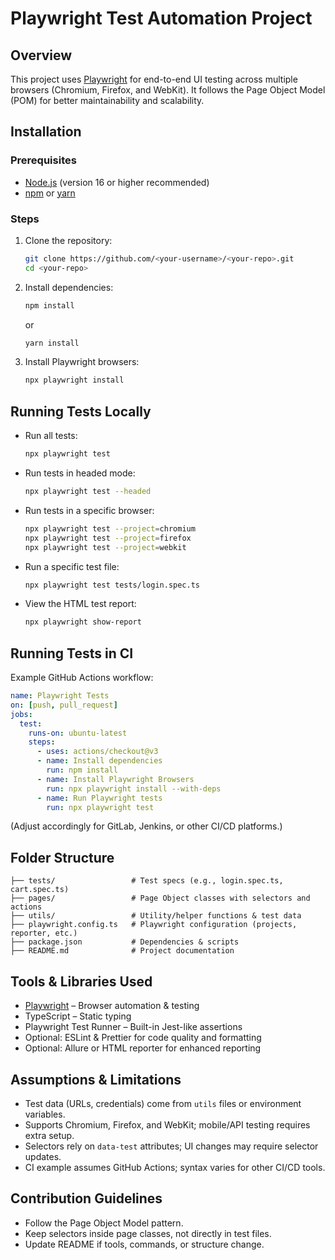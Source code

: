 # Playwright Test Automation Project

## Overview
This project uses [Playwright](https://playwright.dev/) for end-to-end UI testing across multiple browsers (Chromium, Firefox, and WebKit). It follows the Page Object Model (POM) for better maintainability and scalability.

## Installation

### Prerequisites
- [Node.js](https://nodejs.org/) (version 16 or higher recommended)
- [npm](https://www.npmjs.com/) or [yarn](https://yarnpkg.com/)

### Steps
1. Clone the repository:
   ```bash
   git clone https://github.com/<your-username>/<your-repo>.git
   cd <your-repo>
   ```
2. Install dependencies:
   ```bash
   npm install
   ```
   or
   ```bash
   yarn install
   ```
3. Install Playwright browsers:
   ```bash
   npx playwright install
   ```

## Running Tests Locally

- Run all tests:
  ```bash
  npx playwright test
  ```
- Run tests in headed mode:
  ```bash
  npx playwright test --headed
  ```
- Run tests in a specific browser:
  ```bash
  npx playwright test --project=chromium
  npx playwright test --project=firefox
  npx playwright test --project=webkit
  ```
- Run a specific test file:
  ```bash
  npx playwright test tests/login.spec.ts
  ```
- View the HTML test report:
  ```bash
  npx playwright show-report
  ```

## Running Tests in CI

Example GitHub Actions workflow:
```yaml
name: Playwright Tests
on: [push, pull_request]
jobs:
  test:
    runs-on: ubuntu-latest
    steps:
      - uses: actions/checkout@v3
      - name: Install dependencies
        run: npm install
      - name: Install Playwright Browsers
        run: npx playwright install --with-deps
      - name: Run Playwright tests
        run: npx playwright test
```

(Adjust accordingly for GitLab, Jenkins, or other CI/CD platforms.)

## Folder Structure

```
├── tests/                 # Test specs (e.g., login.spec.ts, cart.spec.ts)
├── pages/                 # Page Object classes with selectors and actions
├── utils/                 # Utility/helper functions & test data
├── playwright.config.ts   # Playwright configuration (projects, reporter, etc.)
├── package.json           # Dependencies & scripts
├── README.md              # Project documentation
```

## Tools & Libraries Used
- [Playwright](https://playwright.dev/) – Browser automation & testing
- TypeScript – Static typing
- Playwright Test Runner – Built-in Jest-like assertions
- Optional: ESLint & Prettier for code quality and formatting
- Optional: Allure or HTML reporter for enhanced reporting

## Assumptions & Limitations
- Test data (URLs, credentials) come from `utils` files or environment variables.
- Supports Chromium, Firefox, and WebKit; mobile/API testing requires extra setup.
- Selectors rely on `data-test` attributes; UI changes may require selector updates.
- CI example assumes GitHub Actions; syntax varies for other CI/CD tools.

## Contribution Guidelines
- Follow the Page Object Model pattern.
- Keep selectors inside page classes, not directly in test files.
- Update README if tools, commands, or structure change.
